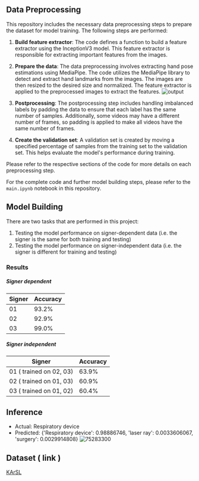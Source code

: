 ## Data Preprocessing

This repository includes the necessary data preprocessing steps to prepare the dataset for model training. The following steps are performed:

1. **Build feature extractor**: The code defines a function to build a feature extractor using the InceptionV3 model. This feature extractor is responsible for extracting important features from the images.

2. **Prepare the data**: The data preprocessing involves extracting hand pose estimations using MediaPipe. The code utilizes the MediaPipe library to detect and extract hand landmarks from the images. The images are then resized to the desired size and normalized. The feature extractor is applied to the preprocessed images to extract the features.
![output](https://github.com/Wa-lead/KArSL_sign_language_detection_using_transformers/assets/81301826/8819866e-a4ac-4c47-9ec7-11378544b258)

3. **Postprocessing**: The postprocessing step includes handling imbalanced labels by padding the data to ensure that each label has the same number of samples. Additionally, some videos may have a different number of frames, so padding is applied to make all videos have the same number of frames.

4. **Create the validation set**: A validation set is created by moving a specified percentage of samples from the training set to the validation set. This helps evaluate the model's performance during training.

Please refer to the respective sections of the code for more details on each preprocessing step.

For the complete code and further model building steps, please refer to the `main.ipynb` notebook in this repository.

## Model Building
There are two tasks that are performed in this project:
1. Testing the model performance on signer-dependent data (i.e. the signer is the same for both training and testing)
2. Testing the model performance on signer-independent data (i.e. the signer is different for training and testing)

### Results

##### Signer dependent 
| Signer |  Accuracy |
| --- |  --- |
| 01 | 93.2% |
| 02 | 92.9% |
| 03 | 99.0% |

##### Signer independent
| Signer |  Accuracy |
| --- |  --- |
| 01 ( trained on 02, 03) | 63.9% |
| 02 ( trained on 01, 03) | 60.9% |
| 03 ( trained on 01, 02) | 60.4% |

## Inference
* Actual: Respiratory device
* Predicted: {'Respiratory device': 0.98886746, 'laser ray': 0.0033606067, 'surgery': 0.0029914808}
![75283300](https://github.com/Wa-lead/KArSL_sign_language_detection_using_transformers/assets/81301826/326588a7-6627-4147-a334-d10e20478e9c)

## Dataset ( link )
[KArSL](https://dl.acm.org/doi/pdf/10.1145/3423420)
